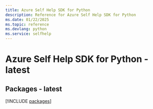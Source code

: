 ```yaml
---
title: Azure Self Help SDK for Python
description: Reference for Azure Self Help SDK for Python
ms.date: 01/22/2025
ms.topic: reference
ms.devlang: python
ms.service: selfhelp
---
```

# Azure Self Help SDK for Python - latest
## Packages - latest
[!INCLUDE [packages](self-help-index.md)]